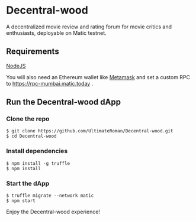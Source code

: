 # Decentral-wood
A decentralized movie review and rating forum for movie critics and enthusiasts, deployable on Matic testnet.

## Requirements

[NodeJS](https://nodejs.org/en/download/)

You will also need an Ethereum wallet like [Metamask](https://metamask.io/) and set a custom RPC to https://rpc-mumbai.matic.today .

## Run the Decentral-wood dApp

### Clone the repo

```
$ git clone https://github.com/UltimateRoman/Decentral-wood.git
$ cd Decentral-wood
```

### Install dependencies

```
$ npm install -g truffle
$ npm install
```
### Start the dApp

```
$ truffle migrate --network matic
$ npm start
```

Enjoy the Decentral-wood experience!

